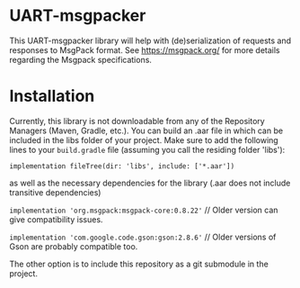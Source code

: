 # UART-msgpacker

This UART-msgpacker library will help with (de)serialization of requests and responses to MsgPack format. 
See https://msgpack.org/ for more details regarding the Msgpack specifications.

# Installation

Currently, this library is not downloadable from any of the Repository Managers (Maven, Gradle, etc.). 
You can build an .aar file in which can be included in the libs folder of your project. 
Make sure to add the following lines to your `build.gradle` file (assuming you call the residing folder 'libs'):

`implementation fileTree(dir: 'libs', include: ['*.aar'])`

as well as the necessary dependencies for the library (.aar does not include transitive dependencies)

`implementation 'org.msgpack:msgpack-core:0.8.22'` // Older version can give compatibility issues. 

`implementation 'com.google.code.gson:gson:2.8.6'` // Older versions of Gson are probably compatible too.

The other option is to include this repository as a git submodule in the project.
